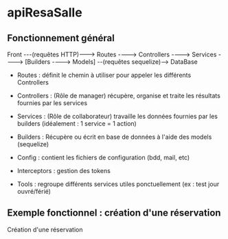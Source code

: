 # apiResaSalle

## Fonctionnement général

Front ---(requêtes HTTP)---> Routes ----> Controllers ----> Services ----> [Builders ----> Models] --(requêtes sequelize)--> DataBase

- Routes : définit le chemin à utiliser pour appeler les différents Controllers
- Controllers : (Rôle de manager) récupère, organise et traite les résultats fournies par les services
- Services : (Rôle de collaborateur) travaille les données fournies par les builders (idéalement : 1 service = 1 action)
- Builders : Récupère ou écrit en base de données à l'aide des models (sequelize)

- Config : contient les fichiers de configuration (bdd, mail, etc)
- Interceptors : gestion des tokens
- Tools : regroupe différents services utiles ponctuellement (ex : test jour ouvré/férié)

## Exemple fonctionnel : création d'une réservation

Création d'une réservation

